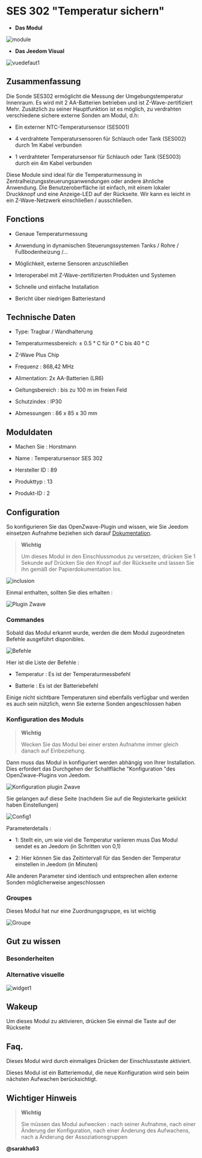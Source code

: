 SES 302 "Temperatur sichern" 
============================

-   **Das Modul**

![module](images/secure.ses302/module.jpg)

-   **Das Jeedom Visual**

![vuedefaut1](images/secure.ses302/vuedefaut1.jpg)

Zusammenfassung
------

Die Sonde SES302 ermöglicht die Messung der Umgebungstemperatur
Innenraum. Es wird mit 2 AA-Batterien betrieben und ist Z-Wave-zertifiziert
Mehr. Zusätzlich zu seiner Hauptfunktion ist es möglich, zu verdrahten
verschiedene sichere externe Sonden am Modul, d.h:

-   Ein externer NTC-Temperatursensor (SES001)

-   4 verdrahtete Temperatursensoren für Schlauch oder Tank (SES002)
    durch 1m Kabel verbunden

-   1 verdrahteter Temperatursensor für Schlauch oder Tank (SES003)
    durch ein 4m Kabel verbunden

Diese Module sind ideal für die Temperaturmessung in
Zentralheizungssteuerungsanwendungen oder andere
ähnliche Anwendung. Die Benutzeroberfläche ist einfach, mit einem
lokaler Druckknopf und eine Anzeige-LED auf der Rückseite. Wir
kann es leicht in ein Z-Wave-Netzwerk einschließen / ausschließen.

Fonctions
---------

-   Genaue Temperaturmessung

-   Anwendung in dynamischen Steuerungssystemen
    Tanks / Rohre / Fußbodenheizung /…

-   Möglichkeit, externe Sensoren anzuschließen

-   Interoperabel mit Z-Wave-zertifizierten Produkten und Systemen

-   Schnelle und einfache Installation

-   Bericht über niedrigen Batteriestand

Technische Daten
---------------------------

-   Type: Tragbar / Wandhalterung

-   Temperaturmessbereich: ± 0.5 ° C für 0 ° C bis 40 ° C

-   Z-Wave Plus Chip

-   Frequenz : 868,42 MHz

-   Alimentation: 2x AA-Batterien (LR6)

-   Geltungsbereich : bis zu 100 m im freien Feld

-   Schutzindex : IP30

-   Abmessungen : 86 x 85 x 30 mm

Moduldaten
-----------------

-   Machen Sie : Horstmann

-   Name : Temperatursensor SES 302

-   Hersteller ID : 89

-   Produkttyp : 13

-   Produkt-ID : 2

Configuration
-------------

So konfigurieren Sie das OpenZwave-Plugin und wissen, wie Sie Jeedom einsetzen
Aufnahme beziehen sich darauf
[Dokumentation](https://doc.jeedom.com/de_DE/plugins/automation%20protocol/openzwave/).

> **Wichtig**
>
> Um dieses Modul in den Einschlussmodus zu versetzen, drücken Sie 1 Sekunde auf
> Drücken Sie den Knopf auf der Rückseite und lassen Sie ihn gemäß der Papierdokumentation los.

![inclusion](images/secure.ses302/inclusion.jpg)

Einmal enthalten, sollten Sie dies erhalten :

![Plugin Zwave](images/secure.ses302/information.jpg)

### Commandes

Sobald das Modul erkannt wurde, werden die dem Modul zugeordneten Befehle ausgeführt
disponibles.

![Befehle](images/secure.ses302/commandes.jpg)

Hier ist die Liste der Befehle :

-   Temperatur : Es ist der Temperaturmessbefehl

-   Batterie : Es ist der Batteriebefehl

Einige nicht sichtbare Temperaturen sind ebenfalls verfügbar und werden es auch sein
nützlich, wenn Sie externe Sonden angeschlossen haben

### Konfiguration des Moduls

> **Wichtig**
>
> Wecken Sie das Modul bei einer ersten Aufnahme immer gleich danach auf
> Einbeziehung.

Dann muss das Modul in konfiguriert werden
abhängig von Ihrer Installation. Dies erfordert das Durchgehen der Schaltfläche
"Konfiguration "des OpenZwave-Plugins von Jeedom.

![Konfiguration plugin Zwave](images/plugin/bouton_configuration.jpg)

Sie gelangen auf diese Seite (nachdem Sie auf die Registerkarte geklickt haben
Einstellungen)

![Config1](images/secure.ses302/config1.jpg)

Parameterdetails :

-   1: Stellt ein, um wie viel die Temperatur variieren muss
    Das Modul sendet es an Jeedom (in Schritten von 0,1)

-   2: Hier können Sie das Zeitintervall für das Senden der Temperatur einstellen
    in Jeedom (in Minuten)

Alle anderen Parameter sind identisch und entsprechen allen
externe Sonden möglicherweise angeschlossen

### Groupes

Dieses Modul hat nur eine Zuordnungsgruppe, es ist wichtig

![Groupe](images/secure.ses302/groupe.jpg)

Gut zu wissen
------------

### Besonderheiten

### Alternative visuelle

![widget1](images/secure.ses302/widget1.jpg)

Wakeup
------

Um dieses Modul zu aktivieren, drücken Sie einmal die Taste auf der Rückseite

Faq.
------

Dieses Modul wird durch einmaliges Drücken der Einschlusstaste aktiviert.

Dieses Modul ist ein Batteriemodul, die neue Konfiguration wird sein
beim nächsten Aufwachen berücksichtigt.

Wichtiger Hinweis
---------------

> **Wichtig**
>
> Sie müssen das Modul aufwecken : nach seiner Aufnahme, nach einer Änderung
> der Konfiguration, nach einer Änderung des Aufwachens, nach a
> Änderung der Assoziationsgruppen

**@sarakha63**
